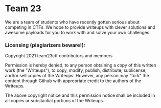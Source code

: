 # Team 23
We are a team of students who have recently gotten serious about competing in CTFs. We hope to provide writeups with clever solutions and awesome payloads for you to work with and solve your own challenges.


### Licensing (plagiarizers beware!):
Copyright 2021 team23ctf contributors and members

Permission is hereby denied, to any person obtaining a copy of this written work (the "Writeups"), to copy, modify, publish, distribute, sublicense, and/or sell copies of the Writeups. However, any person may "fork" the content through Github with appropriate credit to the authors of the Writeups.

The above copyright notice and this permission notice shall be included in all copies or substantial portions of the Writeups.
